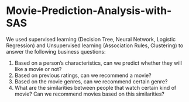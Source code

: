 # Movie-Prediction-Analysis-with-SAS

We used supervised learning (Decision Tree, Neural Network, Logistic Regression) and Unsupervised learning (Association Rules, Clustering) to answer the following business questions:
1. Based on a person’s characteristics, can we predict whether they will like a movie or not? 
2. Based on previous ratings, can we recommend a movie? 
3. Based on the movie genres, can we recommend certain genre?
4. What are the similarities between people that watch certain kind of movie? Can we recommend movies based on this similarities?
